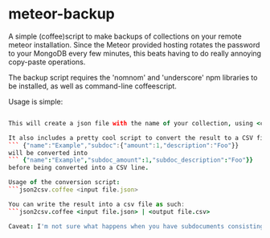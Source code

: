 meteor-backup
=============

A simple (coffee)script to make backups of collections on your remote meteor installation. Since the Meteor provided hosting rotates the password to your MongoDB every few minutes, this beats having to do really annoying copy-paste operations.


The backup script requires the 'nomnom' and 'underscore' npm libraries to be installed, as well as command-line coffeescript.

Usage is simple:
```backup.coffee [domain] [collection]...

This will create a json file with the name of your collection, using <collection>.json as the filename.

It also includes a pretty cool script to convert the result to a CSV file. This script will "flatten" any subdocuments. So, objects like:
``` {"name":"Example","subdoc":{"amount":1,"description":"Foo"}}
will be converted into
``` {"name":"Example","subdoc_amount":1,"subdoc_description":"Foo"}}
before being converted into a CSV line.

Usage of the conversion script:
```json2csv.coffee <input file.json>

You can write the result into a csv file as such:
```json2csv.coffee <input file.json> | <output file.csv>

Caveat: I'm not sure what happens when you have subdocuments consisting of arrays. In any case, there is no obvious way to shoehorn this type of structure into a sensible csv file anyway.
